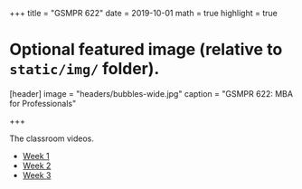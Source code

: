 +++
title = "GSMPR 622"
date = 2019-10-01
math = true
highlight = true

# Optional featured image (relative to `static/img/` folder).
[header]
image = "headers/bubbles-wide.jpg"
caption = "GSMPR 622: MBA for Professionals"

+++

The classroom videos.

+ [Week 1](https://youtu.be/cuukh4UF16E)  
+ [Week 2](https://youtu.be/Jegf_7wok7E)
+ [Week 3](https://youtu.be/Jegf_7wok7E)
